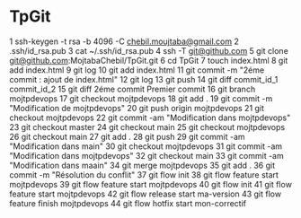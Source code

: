 # TpGit

1 ssh-keygen -t rsa -b 4096 -C chebil.moujtaba@gmail.com
2 .ssh/id_rsa.pub
3 cat ~/.ssh/id_rsa.pub
4 ssh -T git@github.com
5 git clone git@github.com:MojtabaChebil/TpGit.git
6 cd TpGit
7 touch index.html
8 git add index.html
9 git log
10 git add index.html
11 git commit -m "2éme commit : ajout de index.html"
12 git log
13 git push
14 git diff commit_id_1 commit_id_2
15 git diff 2éme commit  Premier commit
16 git branch mojtpdevops
17 git checkout mojtpdevops
18 git add .
19 git commit -m "Modification de mojtpdevops"
20 git push origin mojtpdevops
21 git checkout mojtpdevops
22 git commit -am "Modification dans mojtpdevops"
23 git checkout master
24 git checkout main
25 git checkout mojtpdevops
26 git checkout main
27 git add .
28 git push
29 git commit -am "Modification dans main"
30 git checkout mojtpdevops
31 git commit -am "Modification dans mojtpdevops"
32 git checkout main
33 git commit -am "Modification dans maain"
34 git merge mojtpdevops
35 git add .
36 git commit -m "Résolution du conflit"
37 git flow init
38 git flow feature start mojtpdevops
39 git flow feature start mojtpdevops
40 git flow init
41 git flow feature start mojtpdevops
42 git flow release start ma-version
43 git flow feature finish mojtpdevops
44 git flow hotfix start mon-correctif
